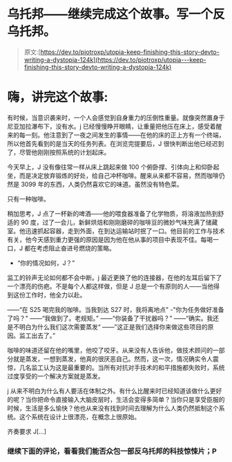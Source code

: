 # 乌托邦——继续完成这个故事。写一个反乌托邦。

> 原文:[https://dev.to/piotroxp/utopia-keep-finishing-this-story-devto-writing-a-dystopia-124k](https://dev.to/piotroxp/utopia---keep-finishing-this-story-devto-writing-a-dystopia-124k)

# [](#hi-finish-this-story)嗨，讲完这个故事:

有时候，当意识袭来时，一个人会感觉到自身重力的压倒性重量。就像突然置身于尼亚加拉瀑布下，没有水。j 已经慢慢睁开眼睛，让重量把他压在床上，感受着醒来的每一刻。他注意到了一夜之间发生的事情——在他的床的正上方有一个终端，所以他首先看到的是当天的任务列表。在浏览完提要后，J 很快判断出他已经迟到了，尽管他刚刚按照系统的计划起床。

今天早上，J 没有像往常一样从床上跳起来做 100 个俯卧撑、引体向上和仰卧起坐，而是决定放弃锻炼的好处，给自己冲杯咖啡。醒来从来都不容易，然而咖啡仍然是 3099 年的东西，人类仍然喜欢它的味道。虽然没有特色菜。

只有一种咖啡。

稍加思考，J 点了一杯新的啤酒——他的喂食器准备了化学物质，将溶液加热到舒适的 90 度，过了一会儿，新鲜烘焙和刚刚磨碎的咖啡豆的微妙气味充满了储藏室。他迅速抓起容器，走到外面，在到达运输站时抿了一口。他目前的工作与技术有关，他今天感到重力更强的原因是因为他在他从事的项目中表现不佳。每喝一口，J 都在考虑阻止奋进号燃烧的策略。

*   “你的情况如何，J？”

监工的铃声无论如何都不会中断。j 最近更换了他的连接器，在他的左耳后留下了一个漂亮的伤疤。不是每个人都这样做，但是 J 总是一个有原则的人——当他得到这份工作时，他全力以赴。

——“在 S25 喝完我的咖啡。当我到达 S27 时，我将离地点"
-"你为任务做好准备了吗？"
——“我做到了。老规矩。”
——“你装备了干扰器吗？”
——“确实。我还是不明白为什么我们这次需要蒸发“
——”这正是我们选择你来做这些项目的原因。监工出去了。”

咖啡的味道还留在他的嘴里，他咬了咬牙。从来没有人告诉他，做技术顾问的一部分就是蒸发，一想到蒸发，他真的很厌恶自己。然而，这一次，情况确实令人震惊，几名监工认为这是最重要的。当所有对抗对手技术的和平措施都失败时，系统过度享受的一个解决方案就是蒸发。

j 从来不明白为什么有人要活在体制之外。有什么比醒来时已经知道该做什么更好的呢？当你把命令直接输入大脑皮层时，生活会变得多简单？当你只是享受臣服的时候，生活是多么愉快？他也从来没有找到时间去理解为什么人类仍然抵制这个系统。这个系统在设计上很漂亮，在概念上很原始。

齐奏要求 J[...]

### 继续下面的评论，看看我们能否众包一部反乌托邦的科技惊悚片；P